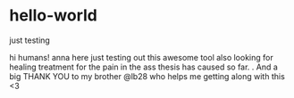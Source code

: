 # hello-world
just testing

hi humans!
anna here just testing out this awesome tool
also looking for healing treatment for the pain in the ass thesis has caused so far.
.
And a big THANK YOU to my brother @lb28 who helps me getting along with this 
<3
